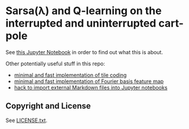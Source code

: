 # Sarsa(λ) and Q-learning on the interrupted and uninterrupted cart-pole

See [this Jupyter
Notebook](https://nbviewer.jupyter.org/github/rmoehn/cartpole/blob/master/notebooks/ProcessedQNISQ.ipynb)
in order to find out what this is about.

Other potentially useful stuff in this repo:

 - [minimal and fast implementation of tile coding](easytile/core.py)
 - [minimal and fast implementation of Fourier basis feature
   map](hiora_cartpole/fourier_fa.py)
 - [hack to import external Markdown files into Jupyter
   notebooks](bandit/dev/user.clj)

## Copyright and License

See [LICENSE.txt](LICENSE.txt).
